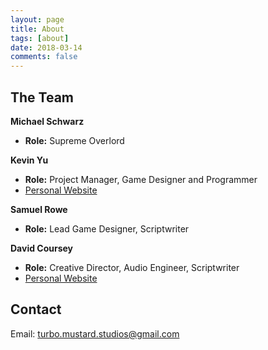 ```yaml
---
layout: page
title: About
tags: [about]
date: 2018-03-14
comments: false
---
```


## The Team

**Michael Schwarz**

* **Role:** Supreme Overlord

**Kevin Yu**

* **Role:** Project Manager, Game Designer and Programmer
* [Personal Website](https://0elo.github.io)

**Samuel Rowe**

* **Role:** Lead Game Designer, Scriptwriter

**David Coursey**

* **Role:** Creative Director, Audio Engineer, Scriptwriter
* [Personal Website](http://www.davidpcoursey.com/)

## Contact

Email: <turbo.mustard.studios@gmail.com>
